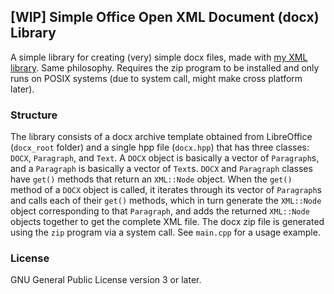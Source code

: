 ## [WIP] Simple Office Open XML Document (docx) Library

A simple library for creating (very) simple docx files, made with [my XML library](https://github.com/yusacetin/xml). Same philosophy. Requires the zip program to be installed and only runs on POSIX systems (due to system call, might make cross platform later).

### Structure

The library consists of a docx archive template obtained from LibreOffice (`docx_root` folder) and a single hpp file (`docx.hpp`) that has three classes: `DOCX`, `Paragraph`, and `Text`. A `DOCX` object is basically a vector of `Paragraph`s, and a `Paragraph` is basically a vector of `Text`s. `DOCX` and `Paragraph` classes have `get()` methods that return an `XML::Node` object. When the `get()` method of a `DOCX` object is called, it iterates through its vector of `Paragraph`s and calls each of their `get()` methods, which in turn generate the `XML::Node` object corresponding to that `Paragraph`, and adds the returned `XML::Node` objects together to get the complete XML file. The docx zip file is generated using the `zip` program via a system call. See `main.cpp` for a usage example.

### License

GNU General Public License version 3 or later.